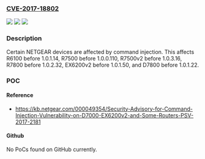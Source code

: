 ### [CVE-2017-18802](https://cve.mitre.org/cgi-bin/cvename.cgi?name=CVE-2017-18802)
![](https://img.shields.io/static/v1?label=Product&message=n%2Fa&color=blue)
![](https://img.shields.io/static/v1?label=Version&message=n%2Fa&color=blue)
![](https://img.shields.io/static/v1?label=Vulnerability&message=n%2Fa&color=brighgreen)

### Description

Certain NETGEAR devices are affected by command injection. This affects R6100 before 1.0.1.14, R7500 before 1.0.0.110, R7500v2 before 1.0.3.16, R7800 before 1.0.2.32, EX6200v2 before 1.0.1.50, and D7800 before 1.0.1.22.

### POC

#### Reference
- https://kb.netgear.com/000049354/Security-Advisory-for-Command-Injection-Vulnerability-on-D7000-EX6200v2-and-Some-Routers-PSV-2017-2181

#### Github
No PoCs found on GitHub currently.

